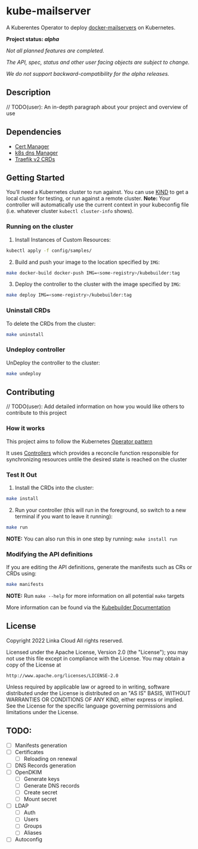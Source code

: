 # kube-mailserver

A Kuberentes Operator to deploy [docker-mailservers](https://docker-mailserver.github.io/docker-mailserver/edge) on Kubernetes.

**Project status: *alpha***

*Not all planned features are completed.*

*The API, spec, status and other user facing objects are subject to change.*

*We do not support backward-compatibility for the alpha releases.*

## Description
// TODO(user): An in-depth paragraph about your project and overview of use

## Dependencies

- [Cert Manager](https://cert-manager.io/docs/installation/kubernetes/)
- [k8s dns Manager](https://github.com/linka-cloud/k8s-dns-manager)
- [Traefik v2 CRDs](https://doc.traefik.io/traefik/routing/providers/kubernetes-crd/)

## Getting Started
You’ll need a Kubernetes cluster to run against. You can use [KIND](https://sigs.k8s.io/kind) to get a local cluster for testing, or run against a remote cluster.
**Note:** Your controller will automatically use the current context in your kubeconfig file (i.e. whatever cluster `kubectl cluster-info` shows).

### Running on the cluster
1. Install Instances of Custom Resources:

```sh
kubectl apply -f config/samples/
```

2. Build and push your image to the location specified by `IMG`:
	
```sh
make docker-build docker-push IMG=<some-registry>/kubebuilder:tag
```
	
3. Deploy the controller to the cluster with the image specified by `IMG`:

```sh
make deploy IMG=<some-registry>/kubebuilder:tag
```

### Uninstall CRDs
To delete the CRDs from the cluster:

```sh
make uninstall
```

### Undeploy controller
UnDeploy the controller to the cluster:

```sh
make undeploy
```

## Contributing
// TODO(user): Add detailed information on how you would like others to contribute to this project

### How it works
This project aims to follow the Kubernetes [Operator pattern](https://kubernetes.io/docs/concepts/extend-kubernetes/operator/)

It uses [Controllers](https://kubernetes.io/docs/concepts/architecture/controller/) 
which provides a reconcile function responsible for synchronizing resources untile the desired state is reached on the cluster 

### Test It Out
1. Install the CRDs into the cluster:

```sh
make install
```

2. Run your controller (this will run in the foreground, so switch to a new terminal if you want to leave it running):

```sh
make run
```

**NOTE:** You can also run this in one step by running: `make install run`

### Modifying the API definitions
If you are editing the API definitions, generate the manifests such as CRs or CRDs using:

```sh
make manifests
```

**NOTE:** Run `make --help` for more information on all potential `make` targets

More information can be found via the [Kubebuilder Documentation](https://book.kubebuilder.io/introduction.html)

## License

Copyright 2022 Linka Cloud  All rights reserved.

Licensed under the Apache License, Version 2.0 (the "License");
you may not use this file except in compliance with the License.
You may obtain a copy of the License at

    http://www.apache.org/licenses/LICENSE-2.0

Unless required by applicable law or agreed to in writing, software
distributed under the License is distributed on an "AS IS" BASIS,
WITHOUT WARRANTIES OR CONDITIONS OF ANY KIND, either express or implied.
See the License for the specific language governing permissions and
limitations under the License.

## TODO:

- [ ] Manifests generation
- [ ] Certificates
    - [ ] Reloading on renewal
- [ ] DNS Records generation
- [ ] OpenDKIM
    - [ ] Generate keys
    - [ ] Generate DNS records
    - [ ] Create secret
    - [ ] Mount secret
- [ ] LDAP
    - [ ] Auth
    - [ ] Users
    - [ ] Groups
    - [ ] Aliases
- [ ] Autoconfig

